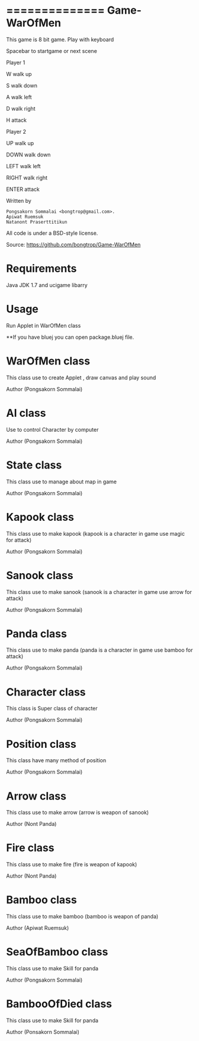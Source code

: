 ==============
Game-WarOfMen
==============

This game is 8 bit game. Play with keyboard


Spacebar to startgame or next scene


Player 1

W walk up 

S walk down

A walk left

D walk right

H attack


Player 2

UP walk up 

DOWN walk down

LEFT walk left

RIGHT walk right

ENTER attack



Written by 

	Pongsakorn Sommalai <bongtrop@gmail.com>.
	Apiwat Ruemsuk
	Natanont Praserttitikun

All code is under a BSD-style license.

Source: https://github.com/bongtrop/Game-WarOfMen


Requirements
============

Java JDK 1.7 and ucigame libarry


Usage
=====

Run Applet in WarOfMen class

**If you have bluej you can open package.bluej file.


WarOfMen class
==============

This class use to create Applet , draw canvas and play sound

Author (Pongsakorn Sommalai) 


AI class
========

Use to control Character by computer

Author (Pongsakorn Sommalai) 


State class
===========

This class use to manage about map in game

Author (Pongsakorn Sommalai) 


Kapook class
============

This class use to make kapook (kapook is a character in game use magic for attack)

Author (Pongsakorn Sommalai) 


Sanook class
============

This class use to make sanook (sanook is a character in game use arrow for attack)

Author (Pongsakorn Sommalai) 


Panda class
===========

This class use to make panda (panda is a character in game use bamboo for attack)

Author (Pongsakorn Sommalai) 


Character class
===============

This class is Super class of character

Author (Pongsakorn Sommalai) 


Position class
==============

This class have many method of position

Author (Pongsakorn Sommalai) 


Arrow class
===========

This class use to make arrow (arrow is weapon of sanook)

Author (Nont Panda) 


Fire class
==========

This class use to make fire (fire is weapon of kapook)

Author (Nont Panda) 


Bamboo class
============

This class use to make bamboo (bamboo is weapon of panda)

Author (Apiwat Ruemsuk) 


SeaOfBamboo class
============

This class use to make Skill for panda

Author (Pongsakorn Sommalai) 


BambooOfDied class
============

This class use to make Skill for panda

Author (Ponsakorn Sommalai) 
